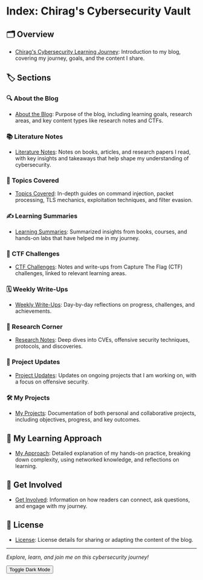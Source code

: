 # Index: Chirag's Cybersecurity Vault

## 🗂 Overview
- [Chirag's Cybersecurity Learning Journey](./Chirag%27s%20Cybersecurity%20Learning%20Journey.md): Introduction to my blog, covering my journey, goals, and the content I share.

## 🏷️ Sections

### 🔍 About the Blog
- [About the Blog](./About%20the%20Blog.md): Purpose of the blog, including learning goals, research areas, and key content types like research notes and CTFs.

### 📚 Literature Notes
- [Literature Notes](./Literature%20Notes.md): Notes on books, articles, and research papers I read, with key insights and takeaways that help shape my understanding of cybersecurity.

### 🔐 Topics Covered
- [Topics Covered](./Topics%20Covered.md): In-depth guides on command injection, packet processing, TLS mechanics, exploitation techniques, and filter evasion.

### ✍️ Learning Summaries
- [Learning Summaries](./Learning%20Summaries.md): Summarized insights from books, courses, and hands-on labs that have helped me in my journey.

### 🏁 CTF Challenges
- [CTF Challenges](./CTF%20Challenges.md): Notes and write-ups from Capture The Flag (CTF) challenges, linked to relevant learning areas.

### 🗓️ Weekly Write-Ups
- [Weekly Write-Ups](./Weekly%20Write-Ups.md): Day-by-day reflections on progress, challenges, and achievements.

### 🔬 Research Corner
- [Research Notes](./Research%20Notes.md): Deep dives into CVEs, offensive security techniques, protocols, and discoveries.

### 🚀 Project Updates
- [Project Updates](./Project%20Updates.md): Updates on ongoing projects that I am working on, with a focus on offensive security.

### 🛠️ My Projects
- [My Projects](./My%20Projects.md): Documentation of both personal and collaborative projects, including objectives, progress, and key outcomes.

## 🎯 My Learning Approach
- [My Approach](./My%20Approach.md): Detailed explanation of my hands-on practice, breaking down complexity, using networked knowledge, and reflections on learning.

## 🤝 Get Involved
- [Get Involved](./Get%20Involved.md): Information on how readers can connect, ask questions, and engage with my journey.

## 📜 License
- [License](./License.md): License details for sharing or adapting the content of the blog.

---

*Explore, learn, and join me on this cybersecurity journey!*

<button id="dark-mode-toggle">Toggle Dark Mode</button>

<script>
document.addEventListener("DOMContentLoaded", function() {
    const toggleButton = document.getElementById("dark-mode-toggle");
    toggleButton.addEventListener("click", function() {
        document.body.classList.toggle("light-mode");
        localStorage.setItem("theme", document.body.classList.contains("light-mode") ? "light" : "dark");
    });

    // Load saved theme from local storage
    if (localStorage.getItem("theme") === "light") {
        document.body.classList.add("light-mode");
    }
});
</script>

